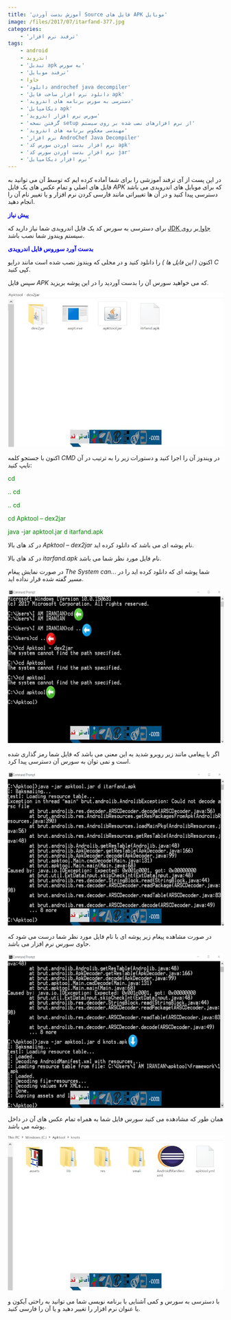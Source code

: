```yaml
---
title: 'آموزش بدست آوردن Source فایل های APK موبایل'
image: /files/2017/07/itarfand-377.jpg
categories:
    - 'ترفند نرم افزار'
tags:
    - android
    - اندروید
    - 'تبدیل apk به سورس'
    - 'ترفند موبایل'
    - جاوا
    - 'دانلود androchef java decompiler'
    - 'دانلود نرم افزار ساخت فایل apk'
    - 'دسترسی به سورس برنامه های اندروید'
    - 'دیکامپایل apk'
    - 'سورس نرم افزار اندروید'
    - 'گرفتن نسخه setup از نرم افزارهای نصب شده بر روی سیستم'
    - 'مهندسی معکوس برنامه های اندروید'
    - 'نرم افزار AndroChef Java Decompiler'
    - 'نرم افزار بدست اوردن سورس کد apk'
    - 'نرم افزار بدست اوردن سورس کد jar'
    - 'نرم افزار دیکامپایل'
---
```


در این پست از آی ترفند آموزشی را برای شما آماده کرده ایم که توسط آن می توانید به فایل های اصلی و تمام عکس های یک فایل *APK* که برای موبایل های اندرویدی می باشد دسترسی پیدا کنید و در آن ها تغییراتی مانند فارسی کردن نرم افزار و یا تغییر نام آن را انجام دهید.

<span style="color: #0000ff;">**پیش نیاز**</span>

برای دسترسی به سورس کد یک فایل اندرویدی شما نیاز دارید که [JDK جاوا ](https://soft98.ir/software/692-sun-java-se-runtime-environment.html)بر روی سیستم ویندوز شما نصب باشد.

<span style="color: #0000ff;">**بدست آورد سوروس فایل اندرویدی**</span>

اکنون *( این فایل ها )* را دانلود کنید و در محلی که ویندوز نصب شده است مانند درایو *C* کپی کنید.

سپس فایل *APK* که می خواهید سورس آن را بدست آوردید را در این پوشه بریزید.

![mhkarami97](/files/2017/07/itarfand-372.jpg)

اکنون با جستجو کلمه *CMD* در ویندوز آن را اجرا کنید و دستورات زیر را به ترتیب در آن تایپ کنید:

<span style="color: #008000;">cd</span>

<span style="color: #008000;">.. cd</span>

<span style="color: #008000;">.. cd</span>

<span style="color: #008000;">cd Apktool – dex2jar</span>

<span style="color: #008000;">java -jar apktool.jar d itarfand.apk</span>

در کد های بالا *Apktool – dex2jar* نام پوشه ای می باشد که دانلود کرده اید.

در کد های بالا *itarfand.apk* نام فایل مورد نظر شما می باشد.

در صورت نمایش پیغام *The System can..*. شما پوشه ای که دانلود کرده اید را در مسیر گفته شده قرار نداده اید.

![mhkarami97](/files/2017/07/itarfand-373.jpg)

اگر با پیغامی مانند زیر روبرو شدید به این معنی می باشد که فایل شما رمز گذاری شده است و نمی توان به سورس آن دسترسی پیدا کرد.

![mhkarami97](/files/2017/07/itarfand-374.jpg)

در صورت مشاهده پیغام زیر پوشه ای با نام فایل مورد نظر شما درست می شود که حاوی سورس نرم افزار می باشد.

![mhkarami97](/files/2017/07/itarfand-375.jpg)

همان طور که مشادهده می کنید سورس فایل شما به همراه تمام عکس های آن در داخل پوشه می باشد.

![mhkarami97](/files/2017/07/itarfand-376.jpg)

با دسترسی به سورس و کمی آشنایی با برنامه نویسی شما می توانید به راحتی آیکون و یا عنوان نرم افزار را تغییر دهید و یا آن را فارسی کنید.